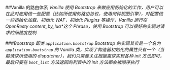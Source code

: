 ##Vanilla 的路由体系
*Vanilla 使用 Bootstrap 来做应用初始化的工作，用户可以在此对应用做一些配置（比如所使用的路由协议，使用何种视图引擎），对配置做一些初始化加载，初始化 WAF，初始化 Plugins 等操作，Vanilla 运行在 OpenResty content_by_lua\*这个 Phrase，使用 Bootstrap 可以很好的实现对请求的细粒度控制*

###*Bootstrap 即类 `application.bootstrap`*
*Bootstrap 的实现其实是一个名为 `application.bootstrap` 的 Vanilla 类，实现了构造器初始化的属性只有一个（当前请求所使用的 dispatcher），我们只需要关注根据需求实现各种 init 方法即可，最后只要在 `boot_list` 方法返回的列表中的 init 方法都会被顺序执行*